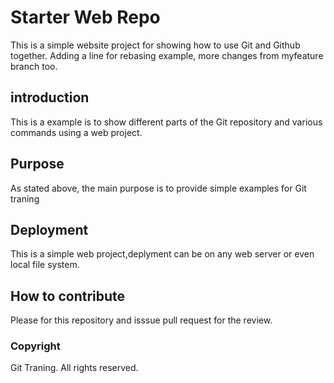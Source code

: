 # Starter Web Repo

This is a simple website project for showing how to use Git and Github together. Adding a line for rebasing example,
more changes from myfeature branch too.

## introduction
 
This is a example is to show different parts of the Git repository and various commands using a web project.

## Purpose

As stated above, the main purpose is to provide simple examples for Git traning

## Deployment

This is a simple web project,deplyment can be on any web server or even local file system. 

## How to contribute

Please for this repository and isssue pull request for the review.

### Copyright 

Git Traning. All rights reserved.